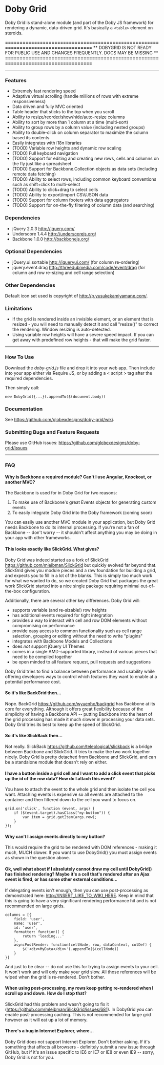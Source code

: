 Doby Grid
=========

Doby Grid is stand-alone module (and part of the Doby JS framework) for rendering a dynamic, data-driven grid. It's basically a `<table>` element on steroids.

**===================================================================================**
** DOBYGRID IS NOT READY FOR PUBLIC USE AND CHANGES FREQUENTLY. DOCS MAY BE MISSING  **
**===================================================================================**

---

### Features

- Extremely fast rendering speed
- Adaptive virtual scrolling (handle millions of rows with extreme responsiveness)
- Data driven and fully MVC oriented
- Table header that sticks to the top when you scroll
- Ability to resize/reorder/show/hide/auto-resize columns
- Ability to sort by more than 1 column at a time (multi-sort)
- Ability to group rows by a column value (including nested groups)
- Ability to double-click on column separator to maximize the column based its contents
- Easily integrates with i18n libraries
- (TOOD) Variable row heights and dynamic row scaling
- (TODO) Full keyboard navigation
- (TODO) Support for editing and creating new rows, cells and columns on the fly just like a spreadsheet
- (TODO) Support for Backbone.Collection objects as data sets (including remote data fetching)
- (TODO) Ability to select rows, including common keyboard conventions such as shift+click to multi-select
- (TODO) Ability to click+drag to select cells
- (TODO) Ability to export/import CSV/JSON data
- (TODO) Support for column footers with data aggregators
- (TODO) Support for on-the-fly filtering of column data (and searching)

### Dependencies

- jQuery 2.0.3 <http://jquery.com/>
- Underscore 1.4.4 <http://underscorejs.org/>
- Backbone 1.0.0 <http://backbonejs.org/>

### Optional Dependencies

- jQuery.ui.sortable <http://jqueryui.com/> (for column re-ordering)
- jquery.event.drag <http://threedubmedia.com/code/event/drag> (for column and row re-sizing and cell range selection)

### Other Dependencies

Default icon set used is copyright of <http://p.yusukekamiyamane.com/>.

### Limitations

- If the grid is rendered inside an invisible element, or an element that is resized - you will need to manually detect it and call "resize()" to correct the rendering. Window resizing is auto-detected.
- Using variable row heights will have a severe speed impact. If you can get away with predefined row heights - that will make the grid faster.

---

### How To Use

Download the *doby-grid.js* file and drop it into your web app. Then include into your app either via Require JS, or by adding a < script > tag after the required dependencies.

Then simply call:

	new DobyGrid({...}).appendTo($(document.body))

### Documentation

See <https://github.com/globexdesigns/doby-grid/wiki>.

### Submitting Bugs and Feature Requests

Please use GitHub issues: <https://github.com/globexdesigns/doby-grid/issues>

---

### FAQ

#### Why is Backbone a required module? Can't I use Angular, Knockout, or another MVC?

The Backbone is used for in Doby Grid for two reasons:

1) To make use of Backbone's great Events objects for generating custom events
2) To easily integrate Doby Grid into the Doby framework (coming soon)

You can easily use another MVC module in your application, but Doby Grid needs Backbone to do its internal processing. If you're not a fan of Backbone -- don't worry -- it shouldn't affect anything you may be doing in your app with other frameworks.

#### This looks exactly like SlickGrid. What gives?

Doby Grid was indeed started as a fork of SlickGrid <https://github.com/mleibman/SlickGrid> but quickly evolved far beyond that. SlickGrid gives you module pieces and a raw foundation for building a grid, and expects you to fill in a lot of the blanks. This is simply too much work for what we wanted to do, so we created Doby Grid that packages the great work SlickGrid started into a nice single package requiring minimal out-of-the-box configuration.

Additionally, there are several other key differences. Doby Grid will:

- supports variable (and re-sizable!) row heights
- has additional events required for tight integration
- provides a way to interact with cell and row DOM elements without compromising on performance
- provide easy access to common functionality such as cell range selection, grouping or editing without the need to write "plugins"
- integrates with Backbone Models and Collections
- does *not* support jQuery UI Themes
- comes in a single AMD-supported library, instead of various pieces that need to be compiled together
- be open minded to all feature request, pull requests and suggestions

Doby Grid tries to find a balance between performance and usability while offering developers ways to control which features they want to enable at a potential performance cost.

#### So it's like BackGrid then...

Nope. BackGrid <https://github.com/wyuenho/backgrid> has Backbone at its core for everything. Although it offers great flexibility because of the simplicity of having a Backbone API -- putting Backbone into the heart of the grid processing has made it much slower in processing your data sets. Doby Grid tries its best to keep up the speed of SlickGrid.

#### So it's like SlickBack then...

Not really. SlickBack <https://github.com/teleological/slickback> is a bridge between Backbone and SlickGrid. It tries to make the two work together nicely. Doby Grid is pretty detached from Backbone and SlickGrid, and can be a standalone module that doesn't rely on either.

#### I have a button inside a grid cell and I want to add a click event that picks up the id of the row data? How do I attach this event?

You have to attach the event to the whole grid and then isolate the cell you want. Attaching events is expensive so all events are attached to the container and then filtered down to the cell you want to focus on.

```
grid.on('click', function (event, args) {
	if ($(event.target).hasClass("my-button")) {
		var item = grid.getItem(args.row);
	}
});
```

#### Why can't I assign events directly to my button?

This would require the grid to be rendered with DOM references - making it much, MUCH slower. If you want to use DobyGrid() you must assign events as shown in the question above.

#### Ok, well what about if I absolutely cannot draw my cell until DobyGrid() has finished rendering? Maybe it's a cell that's rendered after an Ajax event is fired, or has some other external conditions...

If delegating events isn't enough, then you can use post-processing as demonstrated here: <http://INSERT_LIKE_TO_WIKI_HERE>. Keep in mind that this is going to have a very significant rendering performance hit and is not recommended on large grids.

```
columns = [{
	field: 'user',
	name: 'user',
	id: 'user',
	formatter: function() {
		return 'loading...'
	},
	asyncPostRender: function(cellNode, row, dataContext, colDef) {
		$('<div>MyData</div>').appendTo($(cellNode))
	}
}]
```

And just to be clear -- do not use this for trying to assign events to your cell. It won't work and will only make your grid slow. All those references will be wiped when the grid is re-rendered. Don't bother.

#### When using post-processing, my rows keep getting re-rendered when I scroll up and down. How do I stop that?

SlickGrid had this problem and wasn't going to fix it (<https://github.com/mleibman/SlickGrid/issues/681>). In DobyGrid you can enable post-processing caching. This is not recommended for large grid however as it will eat up a lot of memory.

#### There's a bug in Internet Explorer, where...

Doby Grid does not support Internet Explorer. Don't bother asking. If it's something that affects all browsers - definitely submit a new issue through GitHub, but if it's an issue specific to IE6 or IE7 or IE8 or even IE9 -- sorry, Doby Grid is not for you.
